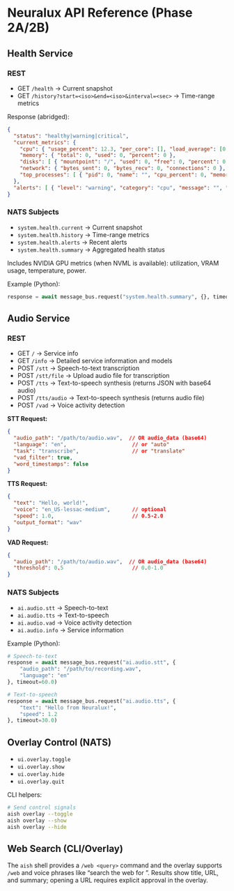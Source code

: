 # Neuralux API Reference (Phase 2A/2B)

## Health Service

### REST

- GET `/health` → Current snapshot
- GET `/history?start=<iso>&end=<iso>&interval=<sec>` → Time-range metrics

Response (abridged):

```json
{
  "status": "healthy|warning|critical",
  "current_metrics": {
    "cpu": { "usage_percent": 12.3, "per_core": [], "load_average": [0.12, 0.20, 0.25] },
    "memory": { "total": 0, "used": 0, "percent": 0 },
    "disks": [ { "mountpoint": "/", "used": 0, "free": 0, "percent": 0 } ],
    "network": { "bytes_sent": 0, "bytes_recv": 0, "connections": 0 },
    "top_processes": [ { "pid": 0, "name": "", "cpu_percent": 0, "memory_percent": 0 } ]
  },
  "alerts": [ { "level": "warning", "category": "cpu", "message": "", "value": 0, "threshold": 0 } ]
}
```

### NATS Subjects

- `system.health.current` → Current snapshot
- `system.health.history` → Time-range metrics
- `system.health.alerts` → Recent alerts
- `system.health.summary` → Aggregated health status

Includes NVIDIA GPU metrics (when NVML is available): utilization, VRAM usage, temperature, power.

Example (Python):

```python
response = await message_bus.request("system.health.summary", {}, timeout=5.0)
```

## Audio Service

### REST

- GET `/` → Service info
- GET `/info` → Detailed service information and models
- POST `/stt` → Speech-to-text transcription
- POST `/stt/file` → Upload audio file for transcription
- POST `/tts` → Text-to-speech synthesis (returns JSON with base64 audio)
- POST `/tts/audio` → Text-to-speech synthesis (returns audio file)
- POST `/vad` → Voice activity detection

**STT Request:**
```json
{
  "audio_path": "/path/to/audio.wav",  // OR audio_data (base64)
  "language": "en",                     // or "auto"
  "task": "transcribe",                 // or "translate"
  "vad_filter": true,
  "word_timestamps": false
}
```

**TTS Request:**
```json
{
  "text": "Hello, world!",
  "voice": "en_US-lessac-medium",       // optional
  "speed": 1.0,                         // 0.5-2.0
  "output_format": "wav"
}
```

**VAD Request:**
```json
{
  "audio_path": "/path/to/audio.wav",  // OR audio_data (base64)
  "threshold": 0.5                      // 0.0-1.0
}
```

### NATS Subjects

- `ai.audio.stt` → Speech-to-text
- `ai.audio.tts` → Text-to-speech
- `ai.audio.vad` → Voice activity detection
- `ai.audio.info` → Service information

Example (Python):

```python
# Speech-to-text
response = await message_bus.request("ai.audio.stt", {
    "audio_path": "/path/to/recording.wav",
    "language": "en"
}, timeout=60.0)

# Text-to-speech
response = await message_bus.request("ai.audio.tts", {
    "text": "Hello from Neuralux!",
    "speed": 1.2
}, timeout=30.0)
```

## Overlay Control (NATS)

- `ui.overlay.toggle`
- `ui.overlay.show`
- `ui.overlay.hide`
- `ui.overlay.quit`

CLI helpers:

```bash
# Send control signals
aish overlay --toggle
aish overlay --show
aish overlay --hide
```

## Web Search (CLI/Overlay)

The `aish` shell provides a `/web <query>` command and the overlay supports `/web` and voice phrases like “search the web for <query>”. Results show title, URL, and summary; opening a URL requires explicit approval in the overlay.
